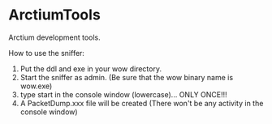 ArctiumTools
============

Arctium development tools.

How to use the sniffer:
1. Put the ddl and exe in your wow directory.
2. Start the sniffer as admin. (Be sure that the wow binary name is wow.exe)
3. type start in the console window (lowercase)... ONLY ONCE!!!
4. A PacketDump.xxx file will be created (There won't be any activity in the console window)
